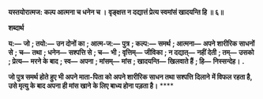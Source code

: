 **यस्तयोरात्मज: कल्प आत्मना च धनेन च ।** **वृङ्क्षत्त न दद्यात्तं प्रेत्य स्वमांसं खादयन्ति हि ॥ ६॥** 

**शब्दार्थ** 

**य:—** **जो** **; तयो:—** **उन दोनों का** **; आत्म-ज:—** **पुत्र** **; कल्प:—** **समर्थ** **; आत्मना—** **अपने शारीरिक साधनों से** **; च—** **तथा** **; धनेन—** **सश्पत्ति से** **; च—** **भी** **; वृत्तिम्—** **जीविका** **; न दद्यात्—** **नहीं देती** **; तम्—** **उसको** **; प्रेत्य—** **मरने के बाद** **; स्व—** **अपना** **; मांसम्—** **मांस** **; खादयन्ति—** **खिलवाते हैं** **; हि—** **निस्सन्देह।** **.** 

**जो पुत्र समर्थ होते हुए भी अपने माता-पिता को अपने शारीरिक साधन तथा सश्पत्ति दिलाने** **में विफल रहता है, उसे मृत्यु के बाद अपना ही मांस खाने के लिए बाध्य होना पड़ता है।** **** 